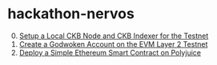 # hackathon-nervos

0. [Setup a Local CKB Node and CKB Indexer for the Testnet](./task0/readme.md)
1. [Create a Godwoken Account on the EVM Layer 2 Testnet](task01/readme.md)
2. [Deploy a Simple Ethereum Smart Contract on Polyjuice ](task02/readme.md)